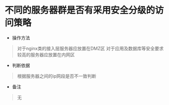 # 不同的服务器群是否有采用安全分级的访问策略

- 操作方法
> 对于nginx类的接入层服务器应放置在DMZ区
> 对于应用及数据库等安全要求较高的服务器应放置在内网区

- 判断依据
> 根据服务器之间的ip网段是否不一致判断

- 备注
> 无